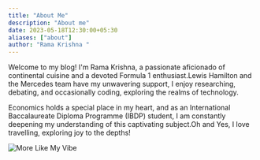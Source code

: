 ```yaml
---
title: "About Me"
description: "About me"
date: 2023-05-18T12:30:00+05:30
aliases: ["about"]
author: "Rama Krishna "
---
```


Welcome to my blog! I'm Rama Krishna, a passionate aficionado of continental cuisine and a devoted Formula 1 enthusiast.Lewis Hamilton and the Mercedes team have my unwavering support, I enjoy researching, debating, and occasionally coding, exploring the realms of technology. 

Economics holds a special place in my heart, and as an International Baccalaureate Diploma Programme (IBDP) student, I am constantly deepening my understanding of this captivating subject.Oh and Yes, I love travelling, exploring joy to the depths! 

![More Like My Vibe](/img/vibe.jpg)